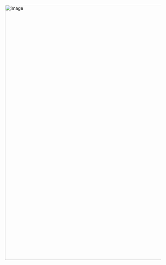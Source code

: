 <img width="1047" height="821" alt="image" src="https://github.com/user-attachments/assets/4a9c7e3a-4fec-4e92-9e69-39f29556b6da" />

